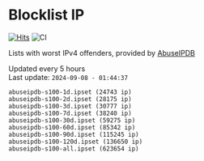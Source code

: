 # Blocklist IP

[![Hits](https://hits.seeyoufarm.com/api/count/incr/badge.svg?url=https%3A%2F%2Fgithub.com%2Fborestad%2Fblocklist-ip%2F&count_bg=%2379C83D&title_bg=%23555555&icon=&icon_color=%23E7E7E7&title=hits&edge_flat=false)](https://hits.seeyoufarm.com)  ![CI](https://img.shields.io/github/workflow/status/borestad/blocklist-ip/CI?style=flat-square)

Lists with worst IPv4 offenders, provided by [AbuseIPDB](https://www.abuseipdb.com/)

<!-- FOOTER-PLACEHOLDER -->
Updated every 5 hours<br>
Last update: `2024-09-08 - 01:44:37`
```
abuseipdb-s100-1d.ipset (24743 ip)
abuseipdb-s100-2d.ipset (28175 ip)
abuseipdb-s100-3d.ipset (30777 ip)
abuseipdb-s100-7d.ipset (38240 ip)
abuseipdb-s100-30d.ipset (59275 ip)
abuseipdb-s100-60d.ipset (85342 ip)
abuseipdb-s100-90d.ipset (115245 ip)
abuseipdb-s100-120d.ipset (136650 ip)
abuseipdb-s100-all.ipset (623654 ip)
```
